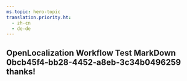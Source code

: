```yaml
---
ms.topic: hero-topic
translation.priority.ht: 
  - zh-cn
  - de-de
---
```

## OpenLocalization Workflow Test MarkDown 0bcb45f4-bb28-4452-a8eb-3c34b0496259 thanks!
